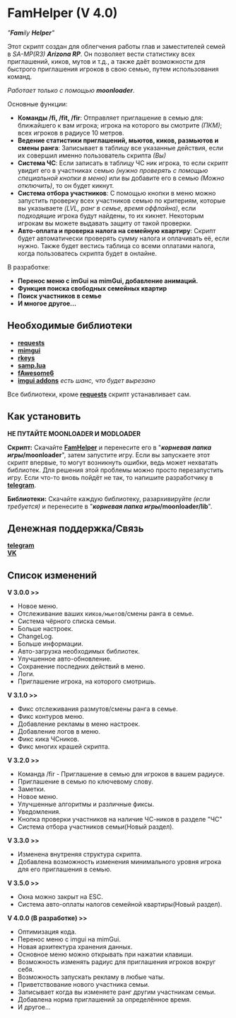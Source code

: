 # FamHelper (V 4.0)
_"**Fam**ily **Helper**"_

Этот скрипт создан для облегчения работы глав и заместителей семей в _SA-MP(R3) **Arizona RP**_. Он позволяет вести статистику всех приглашений, киков, мутов и т.д., а также даёт возможности для быстрого приглашения игроков в свою семью, путем использования команд.

_Работает только с помощью **moonloader**_.

Основные функции:
 - **Команды /fi, /fit, /fir**: Отправляет приглашение в семью для: ближайшего к вам игрока; игрока на которого вы смотрите _(ПКМ)_; всех игроков в радиусе 10 метров.
 - **Ведение статистики приглашений, мьютов, киков, размьютов и смены ранга**: Записывает в таблицу все указанные действия, если их совершил именно пользователь скрипта _(Вы)_
 - **Система ЧС**: Если записать в таблицу ЧС ник игрока, то если скрипт увидит его в участниках семью _(нужно проверять с помощью специальной кнопки в меню)_ или вы добавите его в семью _(Можно отключить)_, то он будет кикнут.
 - **Система отбора участников**: С помощью кнопки в меню можно запустить проверку всех участников семью по критериям, которые вы указываете _(LVL, ранг в семье, время оффлайна)_, если подходящие игрока будут найдены, то их кикнет. Некоторым игрокам вы можете выдавать защиту от такой проверки.
 - **Авто-оплата и проверка налога на семейную квартиру**: Скрипт будет автоматически проверять сумму налога и оплачивать её, если нужно. Также будет вестись таблица со всеми оплатами налога, когда пользоватесь скрипта будет в онлайне.

В разработке:
 - **Перенос меню с imGui на mimGui, добавление анимаций.**
 - **Функция поиска свободных семейных квартир**
 - **Поиск участников в семье**
 - **И многое другое...**

## Необходимые библиотеки

 - **[requests](https://www.blast.hk/attachments/11724/)**
 - **[mimgui](https://github.com/THE-FYP/mimgui/releases/download/v1.7.0/mimgui-v1.7.0.zip)**
 - **[rkeys](https://www.blast.hk/attachments/22515/)**
 - **[samp.lua](https://github.com/THE-FYP/SAMP.Lua/releases/download/v2.3.0/samp-lua-v2.3.0.zip)**
 - **[fAwesome6](https://cdn.discordapp.com/attachments/1038436016954036254/1038436037279617024/fAwesome6.lua)**
 - **[imgui addons](https://www.blast.hk/attachments/22563/)** _есть шанс, что будет вырезано_

Все библиотеки, кроме **[requests](https://www.blast.hk/attachments/11724/)** скрипт устанавливает сам.

## Как установить

**НЕ ПУТАЙТЕ MOONLOADER И MODLOADER**

**Скрипт:**
 Скачайте [**FamHelper**](FamHelper.luac) и перенесите его в "**_корневая папка игры_/moonloader**", затем запустите игру. Если вы запускаете этот скрипт впервые, то могут возникнуть ошибки, ведь может нехватать библиотек. Для решения этой проблемы можно просто перезапустить игру. Если что-то вновь пойдёт не так, то напишите разработчику в [**telegram**](https://t.me/SosuPercocet).

**Библиотеки:**
 Скачайте каждую библиотеку, разархивируйте _(если требуется)_ и перенесите в "**_корневая папка игры_/moonloader/lib**".

## Денежная поддержка/Связь

[**telegram**](https://t.me/SosuPercocet)  
[**VK**](https://vk.com/revavi)

## Список изменений

**V 3.0.0 >>**
  - Новое меню.
  - Отслеживание ваших кик`ов/мьют`ов/смены ранга в семье.
  - Система чёрного списка семьи.
  - Больше настроек.
  - ChangeLog.
  - Больше информации.
  - Авто-загрузка необходимых библиотек.
  - Улучшенное авто-обновление.
  - Сохранение последних действий в меню.
  - Логи.
  - Приглашение игрока, на которого смотришь.
   
**V 3.1.0 >>**
  - Фикс отслеживания размутов/смены ранга в семье.
  - Фикс контуров меню.
  - Добавление рекламы в меню настроек.
  - Добавление логов в меню.
  - Фикс кика ЧСников.
  - Фикс многих крашей скрипта.
   
**V 3.2.0 >>**
  - Команда /fir - Приглашение в семью для игроков в вашем радиусе.
  - Приглашение в семью по ключевому слову.
  - Заметки.
  - Новое меню.
  - Улучшенные алгоритмы и различные фиксы.
  - Уведомления.
  - Кнопка проверки участников на наличие ЧС-ников в разделе "ЧС"
  - Система отбора участников семьи(Новый раздел).

**V 3.3.0 >>**
  - Изменена внутреняя структура скрипта.
  - Добавлена возможность изменения минимального уровня игрока для его приглашения в семью.
  
**V 3.5.0 >>**
  - Окна можно закрыт на ESC.
  - Система авто-оплаты налогов семейной квартиры(Новый раздел).

**V 4.0.0 (В разработке) >>**
  - Оптимизация кода.
  - Перенос меню с imgui на mimGui.
  - Новая архитектура хранения данных.
  - Основное меню можно открывать при нажатии клавиши.
  - Возможность изменять радиус для приглашения игроков вокруг себя.
  - Возможность запускать рекламу в любые чаты.
  - Приветствование нового участника семьи.
  - Записывает когда вы изменяете ранг другим участникам семьи.
  - Добавлена норма приглашений за определённое время.
  - И другое...
